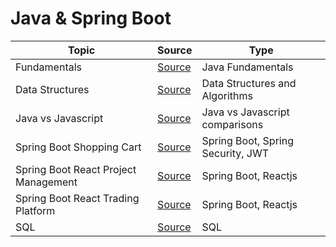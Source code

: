 # Java & Spring Boot

| Topic                                | Source                                      | Type                              |
| ------------------------------------ | ------------------------------------------- | --------------------------------- |
| Fundamentals                         | [Source](./fundamentals)                    | Java Fundamentals                 |
| Data Structures                      | [Source](./data_structures)                 | Data Structures and Algorithms    |
| Java vs Javascript                   | [Source](./java_vs_javascript)              | Java vs Javascript comparisons    |
| Spring Boot Shopping Cart            | [Source](./shopping_cart)                   | Spring Boot, Spring Security, JWT |
| Spring Boot React Project Management | [Source](./spring_react_poject_management/) | Spring Boot, Reactjs              |
| Spring Boot React Trading Platform   | [Source](./spring_react_trading_platform/)  | Spring Boot, Reactjs              |
| SQL                                  | [Source](./sql)                             | SQL                               |
